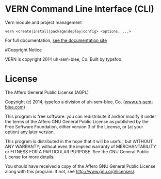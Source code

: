 # VERN Command Line Interface (CLI)

Vern module and project management

`vern <create|install|package|deploy|config> <options, ...>`

For full documentation, [see the documentation site](http://www.vern.io)

#Copyright Notice

VERN is copyright 2014 uh-sem-blee, Co. Built by typefoo.

# License

The Affero General Public License (AGPL)

Copyright (c) 2014, typefoo a division of uh-sem-blee, Co. (www.uh-sem-blee.com)

This program is free software: you can redistribute it and/or modify it under the terms of the Affero GNU General Public License as published by the Free Software Foundation, either version 3 of the License, or (at your option) any later version.

This program is distributed in the hope that it will be useful, but WITHOUT ANY WARRANTY; without even the implied warranty of MERCHANTABILITY or FITNESS FOR A PARTICULAR PURPOSE.  See the GNU General Public License for more details.

You should have received a copy of the Affero GNU General Public License along with this program. If not, see <http://www.gnu.org/licenses/>.